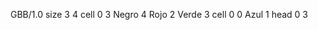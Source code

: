 <gs-board without-header> GBB/1.0
size 3 4
cell 0 3 Negro 4 Rojo 2 Verde 3 
cell 0 0 Azul 1 
head 0 3 </gs-board>